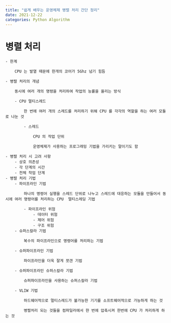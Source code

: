 ```yaml
---
title: "쉽게 배우는 운영체제 병렬 처리 간단 정리"
date: 2021-12-22
categories: Python Algorithm
---
```


# 병렬 처리

    - 한계

        CPU 는 발열 때문에 한개의 코어가 5Ghz 넘기 힘듬

    - 병렬 처리의 개념

        동시에 여러 개의 명령을 처리하여 작업의 능률을 올리는 방식

        - CPU 멀티스레드

            한 번에 여러 개의 스레드를 처리하기 위해 CPU 를 각각의 역할을 하는 여러 모듈로 나눈 것

            - 스레드

                CPU 의 작업 단위

                운영체제가 사용하는 프로그래밍 기법을 가리키는 말이기도 함

    - 병렬 처리 시 고려 사항
        - 상호 의존성
        - 각 단계의 시간
        - 전체 작업 단계
    - 병렬 처리 기법
        - 파이프라인 기법

            하나의 명령어 실행을 스레드 단위로 나누고 스레드에 대응하는 모듈을 만들어서 동시에 여러 명령어를 처리하는 CPU  멀티스레딩 기법

            - 파이프라인 위험
                - 데이터 위험
                - 제어 위험
                - 구조 위험
        - 슈퍼스칼라 기법

            복수의 파이프라인으로 명령어를 처리하는 기법

        - 슈퍼파이프라인 기법

            파이프라인을 더욱 잘게 쪼갠 기법

        - 슈퍼파이프라인 슈퍼스칼라 기법

            슈퍼파이프라인을 사용하는 슈퍼스칼라 기법

        - VLIW 기법

            하드웨어적으로 멀티스레드가 불가능한 기기를 소프트웨어적으로 가능하게 하는 것

            병렬처리 되는 것들을 컴파일러에서 한 번에 압축시켜 한번에 CPU 가 처리하게 하는 것
